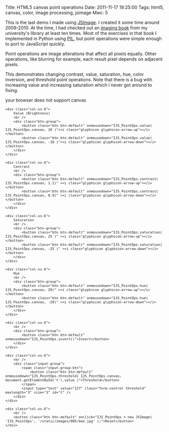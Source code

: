 Title: HTML5 canvas point operations
Date: 2011-11-17 19:25:00
Tags: html5, canvas, color, image processing, jsimage
Mwc: 5

This is the last demo I made using [JSImage](https://github.com/mwcz/jsimage).  I created it some time around 2009-2010.  At the time, I had checked out an [imaging book](http://www.amazon.com/Digital-Image-Processing-Algorithmic-Introduction/dp/1846283795) from my university's library at least ten times.  Most of the exercises in that book I implemented in Python using [PIL](http://www.pythonware.com/products/pil/), but point operations were simple enough to port to JavaScript quickly.

Point operations are image alterations that affect all pixels equally.  Other operations, like blurring for example, each result pixel depends on adjacent pixels.

This demonstrates changing contrast, value, saturation, hue, color inversion, and threshold point operations.  Note that there is a bug with increasing value and increasing saturation which I never got around to fixing.

<script type="text/javascript" src="/static/js/005/jsimage.js"></script>
<script type="text/javascript" src="/static/js/005/colorspace.js"></script>

<script type="text/javascript">

    var IJS_PointOps;
    $(document).ready( function() {
        IJS_PointOps = new JSImage( "IJS_PointOps", "/static/images/005/bee.jpg" );
    });

</script>
<style type="text/css" media="screen">
    .btn-group .glyphicon { margin-right: 0 }
    .point-ops-demo { font-size: 0.9em }
    .form-control.threshold { width: 4em }
</style>

<canvas class="img-responsive" id="IJS_PointOps">your browser does not support canvas</canvas>

<div class="row point-ops-demo">

    <div class="col-xs-6">
        Value (Brightness)
        <br />
        <div class="btn-group">
            <button class="btn btn-default" onmousedown="IJS_PointOps.value( IJS_PointOps.canvas, 10 )"><i class="glyphicon glyphicon-arrow-up"></i></button>
            <button class="btn btn-default" onmousedown="IJS_PointOps.value( IJS_PointOps.canvas, -10 )"><i class="glyphicon glyphicon-arrow-down"></i></button>
        </div>
    </div>

    <div class="col-xs-6">
        Contrast
        <br />
        <div class="btn-group">
            <button class="btn btn-default" onmousedown="IJS_PointOps.contrast( IJS_PointOps.canvas, 1.1)" ><i class="glyphicon glyphicon-arrow-up"></i></button>
            <button class="btn btn-default" onmousedown="IJS_PointOps.contrast( IJS_PointOps.canvas, 0.9)" ><i class="glyphicon glyphicon-arrow-down"></i></button>
        </div>
    </div>

    <div class="col-xs-6">
        Saturation
        <br />
        <div class="btn-group">
            <button class="btn btn-default" onmousedown="IJS_PointOps.saturation( IJS_PointOps.canvas, 25 )" ><i class="glyphicon glyphicon-arrow-up"></i></button>
            <button class="btn btn-default" onmousedown="IJS_PointOps.saturation( IJS_PointOps.canvas, -25 )" ><i class="glyphicon glyphicon-arrow-down"></i></button>
        </div>
    </div>

    <div class="col-xs-6">
        Hue
        <br />
        <div class="btn-group">
            <button class="btn btn-default" onmousedown="IJS_PointOps.hue( IJS_PointOps.canvas, 20)" ><i class="glyphicon glyphicon-arrow-up"></i></button>
            <button class="btn btn-default" onmousedown="IJS_PointOps.hue( IJS_PointOps.canvas, -20)" ><i class="glyphicon glyphicon-arrow-down"></i></button>
        </div>
    </div>

    <div class="col-xs-6">
        <br />
        <div class="btn-group">
            <button class="btn btn-default" onmousedown="IJS_PointOps.invert()">Invert</button>
        </div>
    </div>

    <div class="col-xs-6">
        <br />
        <div class="input-group">
            <span class="input-group-btn">
                <button class="btn btn-default" onmousedown="IJS_PointOps.threshold( IJS_PointOps.canvas, document.getElementById('t').value )">Threshold</button>
            </span>
            <input type="text" value="127" class="form-control threshold" maxlength="3" size="3" id="t" />
        </div>
    </div>

    <div class="col-xs-6">
        <br />
        <button class="btn btn-default" onclick="IJS_PointOps = new JSImage( 'IJS_PointOps', '/static/images/005/bee.jpg' );">Reset</button>
    </div>

</div>

<br />
